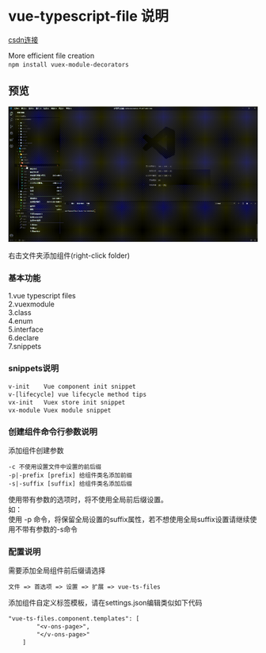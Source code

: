 # vue-typescript-file 说明

[csdn连接](https://blog.csdn.net/zz56138/article/details/102828867 "csdn详细说明")  
  
More efficient file creation  
`npm install vuex-module-decorators`

## 预览

![image](/images/create-component.gif)

右击文件夹添加组件(right-click folder)  

### 基本功能

1.vue typescript files  
2.vuexmodule  
3.class  
4.enum  
5.interface  
6.declare  
7.snippets  

### snippets说明

```snippets
v-init    Vue component init snippet
v-[lifecycle] vue lifecycle method tips  
vx-init   Vuex store init snippet  
vx-module Vuex module snippet  
```

### 创建组件命令行参数说明

添加组件创建参数

```options
-c 不使用设置文件中设置的前后缀
-p|-prefix [prefix] 给组件类名添加前缀
-s|-suffix [suffix] 给组件类名添加后缀
```

使用带有参数的选项时，将不使用全局前后缀设置。  
如：  
    使用 -p 命令，将保留全局设置的suffix属性，若不想使用全局suffix设置请继续使用不带有参数的-s命令  

### 配置说明

需要添加全局组件前后缀请选择  

```extends
文件 => 首选项 => 设置 => 扩展 => vue-ts-files
```

添加组件自定义标签模板，请在settings.json编辑类似如下代码

```templates
"vue-ts-files.component.templates": [
        "<v-ons-page>",
        "</v-ons-page>"
    ]
```
